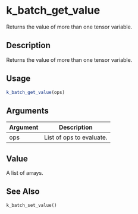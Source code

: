 # k_batch_get_value


Returns the value of more than one tensor variable.




## Description

Returns the value of more than one tensor variable.





## Usage
```r
k_batch_get_value(ops)
```




## Arguments


Argument      |Description
------------- |----------------
ops | List of ops to evaluate.





## Value

A list of arrays.






## See Also

`k_batch_set_value()`



